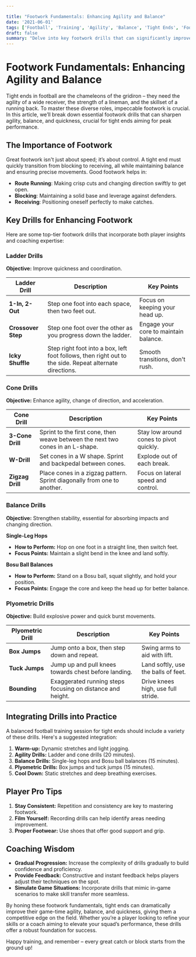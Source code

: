 ```yaml
---

title: "Footwork Fundamentals: Enhancing Agility and Balance"
date: '2021-06-01'
tags: ['Football', 'Training', 'Agility', 'Balance', 'Tight Ends', 'Footwork', 'Coaching', 'Drills', 'Performance']
draft: false
summary: "Delve into key footwork drills that can significantly improve the agility, balance, and quickness of tight ends, blending player insights with coaching wisdom."
---
```


# Footwork Fundamentals: Enhancing Agility and Balance

Tight ends in football are the chameleons of the gridiron – they need the agility of a wide receiver, the strength of a lineman, and the skillset of a running back. To master these diverse roles, impeccable footwork is crucial. In this article, we’ll break down essential footwork drills that can sharpen agility, balance, and quickness, crucial for tight ends aiming for peak performance.

## The Importance of Footwork

Great footwork isn't just about speed; it’s about control. A tight end must quickly transition from blocking to receiving, all while maintaining balance and ensuring precise movements. Good footwork helps in:

- **Route Running**: Making crisp cuts and changing direction swiftly to get open.
- **Blocking**: Maintaining a solid base and leverage against defenders.
- **Receiving**: Positioning oneself perfectly to make catches.

## Key Drills for Enhancing Footwork

Here are some top-tier footwork drills that incorporate both player insights and coaching expertise:

### Ladder Drills

**Objective:** Improve quickness and coordination.

| Ladder Drill | Description | Key Points |
|--------------|-------------|------------|
| **1-In, 2-Out** | Step one foot into each space, then two feet out. | Focus on keeping your head up. |
| **Crossover Step** | Step one foot over the other as you progress down the ladder. | Engage your core to maintain balance. |
| **Icky Shuffle** | Step right foot into a box, left foot follows, then right out to the side. Repeat alternate directions. | Smooth transitions, don't rush. |

### Cone Drills

**Objective:** Enhance agility, change of direction, and acceleration.

| Cone Drill | Description | Key Points |
|------------|-------------|------------|
| **3-Cone Drill** | Sprint to the first cone, then weave between the next two cones in an L-shape. | Stay low around cones to pivot quickly. |
| **W-Drill** | Set cones in a W shape. Sprint and backpedal between cones. | Explode out of each break. |
| **Zigzag Drill** | Place cones in a zigzag pattern. Sprint diagonally from one to another. | Focus on lateral speed and control. |

### Balance Drills

**Objective:** Strengthen stability, essential for absorbing impacts and changing direction.

**Single-Leg Hops**

- **How to Perform:** Hop on one foot in a straight line, then switch feet.
- **Focus Points:** Maintain a slight bend in the knee and land softly.

**Bosu Ball Balances**

- **How to Perform:** Stand on a Bosu ball, squat slightly, and hold your position.
- **Focus Points:** Engage the core and keep the head up for better balance.

### Plyometric Drills

**Objective:** Build explosive power and quick burst movements.

| Plyometric Drill | Description | Key Points |
|-----------------|-------------|------------|
| **Box Jumps** | Jump onto a box, then step down and repeat. | Swing arms to aid with lift. |
| **Tuck Jumps** | Jump up and pull knees towards chest before landing. | Land softly, use the balls of feet. |
| **Bounding** | Exaggerated running steps focusing on distance and height. | Drive knees high, use full stride. |

## Integrating Drills into Practice

A balanced football training session for tight ends should include a variety of these drills. Here's a suggested integration:

1. **Warm-up:** Dynamic stretches and light jogging.
2. **Agility Drills:** Ladder and cone drills (20 minutes).
3. **Balance Drills:** Single-leg hops and Bosu ball balances (15 minutes).
4. **Plyometric Drills:** Box jumps and tuck jumps (15 minutes).
5. **Cool Down:** Static stretches and deep breathing exercises.

## Player Pro Tips

1. **Stay Consistent:** Repetition and consistency are key to mastering footwork.
2. **Film Yourself:** Recording drills can help identify areas needing improvement.
3. **Proper Footwear:** Use shoes that offer good support and grip.

## Coaching Wisdom

- **Gradual Progression:** Increase the complexity of drills gradually to build confidence and proficiency.
- **Provide Feedback:** Constructive and instant feedback helps players adjust their techniques on the spot.
- **Simulate Game Situations:** Incorporate drills that mimic in-game scenarios to make skill transfer more seamless.

By honing these footwork fundamentals, tight ends can dramatically improve their game-time agility, balance, and quickness, giving them a competitive edge on the field. Whether you’re a player looking to refine your skills or a coach aiming to elevate your squad’s performance, these drills offer a robust foundation for success.

Happy training, and remember – every great catch or block starts from the ground up!
```